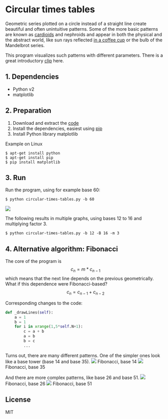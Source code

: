 # Circular times tables
Geometric series plotted on a circle instead of a straight line create beautiful and often unintuitive patterns. Some of the more basic patterns are known as [cardioids](https://en.wikipedia.org/wiki/Cardioid) and nephroids and appear in both the physical and the abstract world, like sun rays reflected [in a coffee cup](https://en.wikipedia.org/wiki/Cardioid#/media/File:Caustique.jpg) or the bulb of the Mandelbrot series.

This program visualizes such patterns with different parameters. There is a great introductory [clip](https://www.youtube.com/watch?v=qhbuKbxJsk8) here.

## 1. Dependencies
* Python v2
* matplotlib

## 2. Preparation

1. Download and extract the [code](https://github.com/antonfjodorov/circular-timestables)
2. Install the dependencies, easiest using [pip](https://pip.pypa.io/en/stable/installing/#do-i-need-to-install-pip)
3. Install Python library matplotlib

Example on Linux

```
$ apt-get install python
$ apt-get install pip
$ pip install matplotlib
```

## 3. Run

Run the program, using for example base 60:

`$ python circular-times-tables.py -b 60`

![](http://oi68.tinypic.com/2ywiykj.jpg)

The following results in multiple graphs, using bases 12 to 16 and multiplying factor 3.

`$ python circular-times-tables.py -b 12 -B 16 -m 3`

## 4. Alternative algorithm: Fibonacci
The core of the program is $${c_n = m*c_{n-1}}$$ which means that the next line depends on the previous geometrically. What if this dependence were Fibonacci-based? $${c_n = c_{n-1}+c_{n-2}}$$

Corresponding changes to the code:
```python
def _drawLines(self):
	a = 1
	b = 1
	for i in xrange(1,5*self.N+1):
		c = a + b
		a = b
		b = c
		...
```


Turns out, there are many different patterns. One of the simpler ones look like a base tower (base 14 and base 35).
![](http://i66.tinypic.com/15y6i4h.jpg)
Fibonacci, base 14
![](http://i68.tinypic.com/122lroy.png)
Fibonacci, base 35

And there are more complex patterns, like base 26 and base 51.
![](http://i64.tinypic.com/24dewau.png)
Fibonacci, base 26
![](http://i63.tinypic.com/s1qis6.png)
Fibonacci, base 51

## License
MIT

